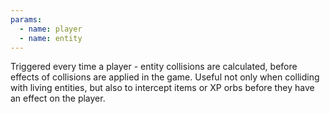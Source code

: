 ```yaml
---
params:
  - name: player
  - name: entity
---
```


Triggered every time a player - entity collisions are calculated, before effects of collisions are applied in the game.
Useful not only when colliding with living entities, but also to intercept items or XP orbs before they have an effect
on the player.
